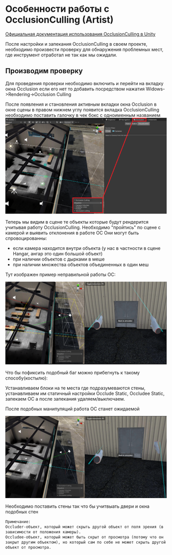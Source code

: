 # Особенности работы с OcclusionCulling (Artist) 

[Официальная документация использования OcclusionCulling в Unity](https://docs.unity3d.com/ru/2018.4/Manual/OcclusionCulling.html)

После настройки и запекания OcclusionCulling в своем проекте, необходимо произвести проверку для обнаружения 
проблемных мест, где инструмент отработал не так как мы ожидали.

## Производим проверку

Для проведения проверки необходимо включить и перейти на вкладку окна Occlusion если его нет то добавить посредством нажатия Widows->Rendering->Occlusion Culling

После появления и становления активным вкладки окна Occlusion в окне сцены в правом нижнем углу появится вкладка OcclusionCulling необходимо поставить галочку в чек бокс с одноименным названием 
![Alt text](../Images/OcclusionCullingWorkflowImg0.png)

Теперь мы видим в сцене те объекты которые будут рендерится учитывая работу OcclusionCulling. 
Необходимо "пройтись" по сцене с камерой и выявить отклонения в работе OC
Они могут быть спровоцированны:
- если камера находится внутри объекта (у нас в частности в сцене Hangar, ангар это один большой объект)
- при наличии объектов с дырками в меше
- при наличии множества объектов объединенных в один меш

Тут изображен пример неправильной работы OC:

![Alt text](../Images/OcclusionCullingWorkflowImg1.png)

Что бы пофиксить подобный баг можно прибегнуть к такому способу(костылю):

Устанавливаем блоки на те места где подразумеваются стены, устанавливаем им статичный настройки Occlude Static, Occludee Static,
запекаем OC а после запекания удаляем/выключаем.

После подобных манипуляций работа OC станет ожидаемой

![Alt text](../Images/OcclusionCullingWorkflowImg2.png)

Необходимо поставить стены так что бы учитвыать двери и окна подобных стен

```
Примечание:
Оccluder-объект, который может скрыть другой объект от поля зрения (в зависимости от положения камеры).
Occludee-объект, который может быть скрыт от просмотра (потому что он закрыт другим объектом), но который сам по себе не может скрыть другой объект от просмотра.
```